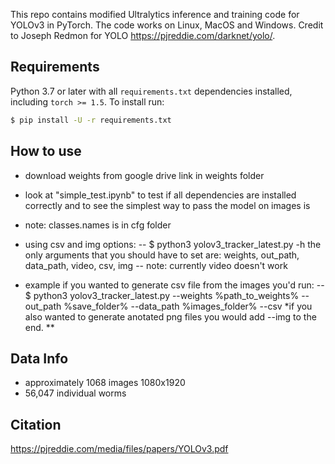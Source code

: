 

This repo contains modified Ultralytics inference and training code for YOLOv3 in PyTorch. The code works on Linux, MacOS and Windows. Credit to Joseph Redmon for YOLO  https://pjreddie.com/darknet/yolo/.


## Requirements

Python 3.7 or later with all `requirements.txt` dependencies installed, including `torch >= 1.5`. To install run:
```bash
$ pip install -U -r requirements.txt
```

## How to use
* download weights from google drive link in weights folder
* look at "simple_test.ipynb" to test if all dependencies are installed correctly and to see the simplest way to pass the model on images is
* note: classes.names is in cfg folder

* using csv and img options:
-- $ python3 yolov3_tracker_latest.py -h
the only arguments that you should have to set are: weights, out_path, data_path, video, csv, img
-- note: currently video doesn't work
* example
if you wanted to generate csv file from the images you'd run:
-- $ python3 yolov3_tracker_latest.py --weights %path_to_weights% --out_path %save_folder% --data_path %images_folder% --csv
*if you also wanted to generate anotated png files you would add --img to the end.
**
## Data Info
* approximately 1068 images 1080x1920
* 56,047 individual worms

## Citation

 https://pjreddie.com/media/files/papers/YOLOv3.pdf
